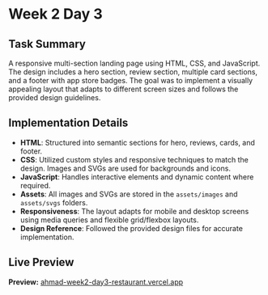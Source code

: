 # Week 2 Day 3

## Task Summary
A responsive multi-section landing page using HTML, CSS, and JavaScript. The design includes a hero section, review section, multiple card sections, and a footer with app store badges. The goal was to implement a visually appealing layout that adapts to different screen sizes and follows the provided design guidelines.

## Implementation Details
- **HTML**: Structured into semantic sections for hero, reviews, cards, and footer.
- **CSS**: Utilized custom styles and responsive techniques to match the design. Images and SVGs are used for backgrounds and icons.
- **JavaScript**: Handles interactive elements and dynamic content where required.
- **Assets**: All images and SVGs are stored in the `assets/images` and `assets/svgs` folders.
- **Responsiveness**: The layout adapts for mobile and desktop screens using media queries and flexible grid/flexbox layouts.
- **Design Reference**: Followed the provided design files for accurate implementation.

## Live Preview
**Preview:** [ahmad-week2-day3-restaurant.vercel.app](https://ahmad-week2-day3-restaurant.vercel.app)